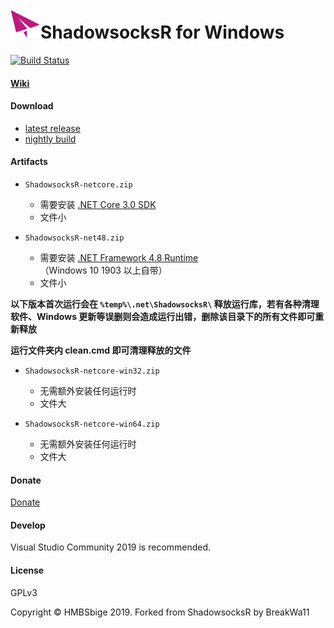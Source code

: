 <img src="shadowsocks-csharp/Resources/ssw128.png" alt="[logo]" width="48"/>ShadowsocksR for Windows
=======================

[![Build Status]][Appveyor]
#### [Wiki](https://github.com/HMBSbige/ShadowsocksR-Windows/wiki)

#### Download

* [latest release]
* [nightly build]

#### Artifacts
* `ShadowsocksR-netcore.zip` 
    * 需要安装 [.NET Core 3.0 SDK](https://dotnet.microsoft.com/download/dotnet-core/3.0)
    * 文件小

* `ShadowsocksR-net48.zip` 
    * 需要安装 [.NET Framework 4.8 Runtime](https://dotnet.microsoft.com/download/thank-you/net48-offline) （Windows 10 1903 以上自带）
    * 文件小

**以下版本首次运行会在 `%temp%\.net\ShadowsocksR\` 释放运行库，若有各种清理软件、Windows 更新等误删则会造成运行出错，删除该目录下的所有文件即可重新释放**

**运行文件夹内 clean.cmd 即可清理释放的文件** 

* `ShadowsocksR-netcore-win32.zip`
    * 无需额外安装任何运行时
    * 文件大

* `ShadowsocksR-netcore-win64.zip`
    * 无需额外安装任何运行时
    * 文件大

#### Donate
[Donate](./pic/wechat.jpg)

#### Develop

Visual Studio Community 2019 is recommended.

#### License

GPLv3

Copyright © HMBSbige 2019. Forked from ShadowsocksR by BreakWa11

[Appveyor]:       https://ci.appveyor.com/project/HMBSbige/shadowsocksr-windows
[Build Status]:   https://ci.appveyor.com/api/projects/status/b9jgwdfvn20ithj1/branch/master?svg=true
[latest release]: https://github.com/HMBSbige/ShadowsocksR-Windows/releases
[nightly build]: https://ci.appveyor.com/project/HMBSbige/shadowsocksr-windows/branch/master/artifacts